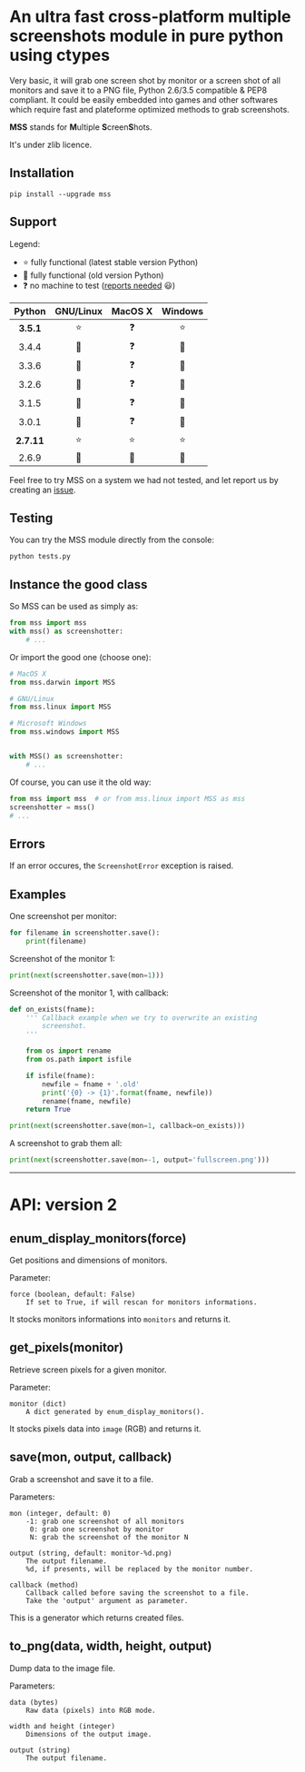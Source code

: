 An ultra fast cross-platform multiple screenshots module in pure python using ctypes
====================================================================================

Very basic, it will grab one screen shot by monitor or a screen shot of all monitors and save it to a PNG file, Python 2.6/3.5 compatible & PEP8 compliant.
It could be easily embedded into games and other softwares which require fast and plateforme optimized methods to grab screenshots.

**MSS** stands for **M**ultiple **S**creen**S**hots.

It's under zlib licence.


Installation
------------

```shell You can install it with pip
pip install --upgrade mss
```


Support
-------

Legend:
* :star: fully functional (latest stable version Python)
* :star2: fully functional (old version Python)
* :question: no machine to test ([reports needed](https://github.com/BoboTiG/python-mss/issues) :smiley:)

Python    | GNU/Linux | MacOS X  | Windows
:---: | :---: | :---: | :---:
**3.5.1** | :star: | :question: | :star:
3.4.4 | :star2: | :question: | :star2:
3.3.6 | :star2: | :question: | :star2:
3.2.6 | :star2: | :question: | :star2:
3.1.5 | :star2: | :question: | :star2:
3.0.1 | :star2: | :question: | :star2:
**2.7.11** | :star: | :star: | :star:
2.6.9 | :star2: | :star2: | :star2:

Feel free to try MSS on a system we had not tested, and let report us by creating an [issue](https://github.com/BoboTiG/python-mss/issues).


Testing
-------

You can try the MSS module directly from the console:

```shell
python tests.py
```


Instance the good class
-----------------------

So MSS can be used as simply as:

```python
from mss import mss
with mss() as screenshotter:
    # ...
```

Or import the good one (choose one):

```python
# MacOS X
from mss.darwin import MSS

# GNU/Linux
from mss.linux import MSS

# Microsoft Windows
from mss.windows import MSS


with MSS() as screenshotter:
    # ...
```

Of course, you can use it the old way:

```python
from mss import mss  # or from mss.linux import MSS as mss
screenshotter = mss()
# ...
```


Errors
------

If an error occures, the `ScreenshotError` exception is raised.


Examples
--------

One screenshot per monitor:

```python
for filename in screenshotter.save():
    print(filename)
```

Screenshot of the monitor 1:

```python
print(next(screenshotter.save(mon=1)))
```

Screenshot of the monitor 1, with callback:

```python
def on_exists(fname):
    ''' Callback example when we try to overwrite an existing
        screenshot.
    '''

    from os import rename
    from os.path import isfile

    if isfile(fname):
        newfile = fname + '.old'
        print('{0} -> {1}'.format(fname, newfile))
        rename(fname, newfile)
    return True

print(next(screenshotter.save(mon=1, callback=on_exists)))
```

A screenshot to grab them all:

```python
print(next(screenshotter.save(mon=-1, output='fullscreen.png')))
```


---


API: version 2
==============

enum_display_monitors(force)
----------------------------

Get positions and dimensions of monitors.

Parameter:

    force (boolean, default: False)
        If set to True, if will rescan for monitors informations.

It stocks monitors informations into `monitors` and returns it.


get_pixels(monitor)
-------------------

Retrieve screen pixels for a given monitor.

Parameter:

    monitor (dict)
        A dict generated by enum_display_monitors().

It stocks pixels data into `image` (RGB) and returns it.


save(mon, output, callback)
---------------------------

Grab a screenshot and save it to a file.

Parameters:

    mon (integer, default: 0)
        -1: grab one screenshot of all monitors
         0: grab one screenshot by monitor
         N: grab the screenshot of the monitor N

    output (string, default: monitor-%d.png)
        The output filename.
        %d, if presents, will be replaced by the monitor number.

    callback (method)
        Callback called before saving the screenshot to a file.
        Take the 'output' argument as parameter.

This is a generator which returns created files.


to_png(data, width, height, output)
-----------------------------------

Dump data to the image file.

Parameters:

    data (bytes)
        Raw data (pixels) into RGB mode.

    width and height (integer)
        Dimensions of the output image.

    output (string)
        The output filename.
